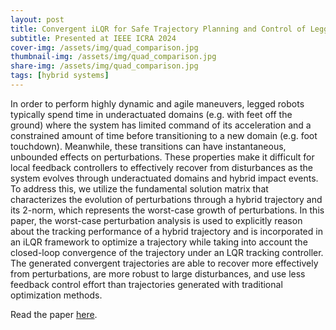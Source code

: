 ```yaml
---
layout: post
title: Convergent iLQR for Safe Trajectory Planning and Control of Legged Robots
subtitle: Presented at IEEE ICRA 2024
cover-img: /assets/img/quad_comparison.jpg
thumbnail-img: /assets/img/quad_comparison.jpg
share-img: /assets/img/quad_comparison.jpg
tags: [hybrid systems]
---
```


In order to perform highly dynamic and agile maneuvers, legged robots typically spend time in underactuated domains (e.g. with feet off the ground) where the system has limited command of its acceleration and a constrained amount of time before transitioning to a new domain (e.g. foot touchdown). Meanwhile, these transitions can have instantaneous, unbounded effects on perturbations. These properties make it difficult for local feedback controllers to effectively recover from disturbances as the system evolves through underactuated domains and hybrid impact events. To address this, we utilize the fundamental solution matrix that characterizes the evolution of perturbations through a hybrid trajectory and its 2-norm, which represents the worst-case growth of perturbations. In this paper, the worst-case perturbation analysis is used to explicitly reason about the tracking performance of a hybrid trajectory and is incorporated in an iLQR framework to optimize a trajectory while taking into account the closed-loop convergence of the trajectory under an LQR tracking controller. The generated convergent trajectories are able to recover more effectively from perturbations, are more robust to large disturbances, and use less feedback control effort than trajectories generated with traditional optimization methods.

Read the paper [here](https://arxiv.org/abs/2304.00346).
